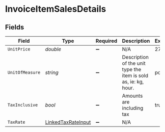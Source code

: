 # InvoiceItemSalesDetails


## Fields

| Field                                                               | Type                                                                | Required                                                            | Description                                                         | Example                                                             |
| ------------------------------------------------------------------- | ------------------------------------------------------------------- | ------------------------------------------------------------------- | ------------------------------------------------------------------- | ------------------------------------------------------------------- |
| `UnitPrice`                                                         | *double*                                                            | :heavy_minus_sign:                                                  | N/A                                                                 | 27500.5                                                             |
| `UnitOfMeasure`                                                     | *string*                                                            | :heavy_minus_sign:                                                  | Description of the unit type the item is sold as, ie: kg, hour.     | pc.                                                                 |
| `TaxInclusive`                                                      | *bool*                                                              | :heavy_minus_sign:                                                  | Amounts are including tax                                           | true                                                                |
| `TaxRate`                                                           | [LinkedTaxRateInput](../../Models/Components/LinkedTaxRateInput.md) | :heavy_minus_sign:                                                  | N/A                                                                 |                                                                     |